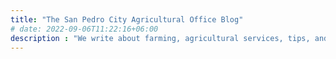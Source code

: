 ```yaml
---
title: "The San Pedro City Agricultural Office Blog"
# date: 2022-09-06T11:22:16+06:00
description : "We write about farming, agricultural services, tips, and trends in agriculture"
---
```

